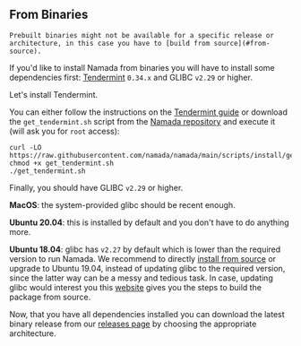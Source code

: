 ## From Binaries

```admonish warning
Prebuilt binaries might not be available for a specific release or architecture, in this case you have to [build from source](#from-source).
```

If you'd like to install Namada from binaries you will have to install some dependencies first: [Tendermint](https://docs.tendermint.com/master/introduction/install.html) `0.34.x` and GLIBC `v2.29` or higher.

Let's install Tendermint.

You can either follow the instructions on the [Tendermint guide](https://docs.tendermint.com/master/introduction/install.html) or download the `get_tendermint.sh` script from the [Namada repository](https://github.com/anoma/namada/blob/main/scripts/get_tendermint.sh) and execute it (will ask you for `root` access):

```shell
curl -LO https://raw.githubusercontent.com/namada/namada/main/scripts/install/get_tendermint.sh
chmod +x get_tendermint.sh
./get_tendermint.sh
```

Finally, you should have GLIBC `v2.29` or higher.

**MacOS**: the system-provided glibc should be recent enough.

**Ubuntu 20.04**: this is installed by default and you don't have to do anything more.

**Ubuntu 18.04**: glibc has `v2.27` by default which is lower than the required version to run Namada. We recommend to directly [install from source](#from-source) or upgrade to Ubuntu 19.04, instead of updating glibc to the required version, since the latter way can be a messy and tedious task. In case, updating glibc would interest you this [website](http://www.linuxfromscratch.org/lfs/view/9.0-systemd/chapter05/glibc.html) gives you the steps to build the package from source.

Now, that you have all dependencies installed you can download the latest binary release from our [releases page](https://github.com/anoma/namada/releases) by choosing the appropriate architecture.
